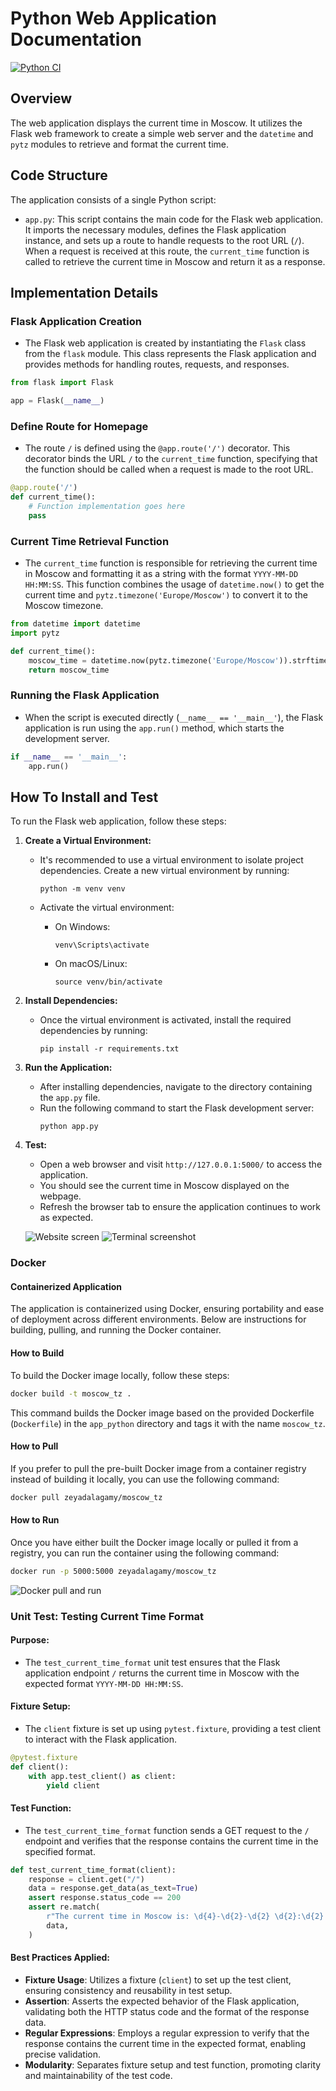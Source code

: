 # Python Web Application Documentation

[![Python CI](https://github.com/zeyadAjamy/S24-core-course-labs/actions/workflows/python-ci.yaml/badge.svg?branch=lab3)](https://github.com/zeyadAjamy/S24-core-course-labs/actions/workflows/python-ci.yaml)

## Overview

The web application displays the current time in Moscow. It utilizes the Flask web framework to create a simple web server and the `datetime` and `pytz` modules to retrieve and format the current time.

## Code Structure

The application consists of a single Python script:

- `app.py`: This script contains the main code for the Flask web application. It imports the necessary modules, defines the Flask application instance, and sets up a route to handle requests to the root URL (`/`). When a request is received at this route, the `current_time` function is called to retrieve the current time in Moscow and return it as a response.

## Implementation Details

### Flask Application Creation

- The Flask web application is created by instantiating the `Flask` class from the `flask` module. This class represents the Flask application and provides methods for handling routes, requests, and responses.

```python
from flask import Flask

app = Flask(__name__)
```

### Define Route for Homepage

- The route `/` is defined using the `@app.route('/')` decorator. This decorator binds the URL `/` to the `current_time` function, specifying that the function should be called when a request is made to the root URL.

```python
@app.route('/')
def current_time():
    # Function implementation goes here
    pass
```

### Current Time Retrieval Function

- The `current_time` function is responsible for retrieving the current time in Moscow and formatting it as a string with the format `YYYY-MM-DD HH:MM:SS`. This function combines the usage of `datetime.now()` to get the current time and `pytz.timezone('Europe/Moscow')` to convert it to the Moscow timezone.

```python
from datetime import datetime
import pytz

def current_time():
    moscow_time = datetime.now(pytz.timezone('Europe/Moscow')).strftime('%Y-%m-%d %H:%M:%S')
    return moscow_time
```

### Running the Flask Application

- When the script is executed directly (`__name__ == '__main__'`), the Flask application is run using the `app.run()` method, which starts the development server.

```python
if __name__ == '__main__':
    app.run()
```

## How To Install and Test

To run the Flask web application, follow these steps:

1. **Create a Virtual Environment:**

   - It's recommended to use a virtual environment to isolate project dependencies. Create a new virtual environment by running:

     ```
     python -m venv venv
     ```

   - Activate the virtual environment:

     - On Windows:

       ```
       venv\Scripts\activate
       ```

     - On macOS/Linux:

       ```
       source venv/bin/activate
       ```

2. **Install Dependencies:**

   - Once the virtual environment is activated, install the required dependencies by running:
     ```
     pip install -r requirements.txt
     ```

3. **Run the Application:**

   - After installing dependencies, navigate to the directory containing the `app.py` file.
   - Run the following command to start the Flask development server:
     ```
     python app.py
     ```

4. **Test:**

   - Open a web browser and visit `http://127.0.0.1:5000/` to access the application.
   - You should see the current time in Moscow displayed on the webpage.
   - Refresh the browser tab to ensure the application continues to work as expected.

   ![Website screen](./screenshots/test.png)
   ![Terminal screenshot](./screenshots/terminal.png)

### Docker

#### Containerized Application

The application is containerized using Docker, ensuring portability and ease of deployment across different environments. Below are instructions for building, pulling, and running the Docker container.

#### How to Build

To build the Docker image locally, follow these steps:

```bash
docker build -t moscow_tz .
```

This command builds the Docker image based on the provided Dockerfile (`Dockerfile`) in the `app_python` directory and tags it with the name `moscow_tz`.

#### How to Pull

If you prefer to pull the pre-built Docker image from a container registry instead of building it locally, you can use the following command:

```bash
docker pull zeyadalagamy/moscow_tz
```

#### How to Run

Once you have either built the Docker image locally or pulled it from a registry, you can run the container using the following command:

```bash
docker run -p 5000:5000 zeyadalagamy/moscow_tz
```

![Docker pull and run](./screenshots/docker-pull-test-py.png)

### Unit Test: Testing Current Time Format

#### Purpose:

- The `test_current_time_format` unit test ensures that the Flask application endpoint `/` returns the current time in Moscow with the expected format `YYYY-MM-DD HH:MM:SS`.

#### Fixture Setup:

- The `client` fixture is set up using `pytest.fixture`, providing a test client to interact with the Flask application.

```python
@pytest.fixture
def client():
    with app.test_client() as client:
        yield client
```

#### Test Function:

- The `test_current_time_format` function sends a GET request to the `/` endpoint and verifies that the response contains the current time in the specified format.

```python
def test_current_time_format(client):
    response = client.get("/")
    data = response.get_data(as_text=True)
    assert response.status_code == 200
    assert re.match(
        r"The current time in Moscow is: \d{4}-\d{2}-\d{2} \d{2}:\d{2}:\d{2}",
        data,
    )
```

#### Best Practices Applied:

- **Fixture Usage**: Utilizes a fixture (`client`) to set up the test client, ensuring consistency and reusability in test setup.
- **Assertion**: Asserts the expected behavior of the Flask application, validating both the HTTP status code and the format of the response data.
- **Regular Expressions**: Employs a regular expression to verify that the response contains the current time in the expected format, enabling precise validation.
- **Modularity**: Separates fixture setup and test function, promoting clarity and maintainability of the test code.

